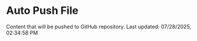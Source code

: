 # Auto Push File

Content that will be pushed to GitHub repository.
Last updated: 07/28/2025, 02:34:58 PM